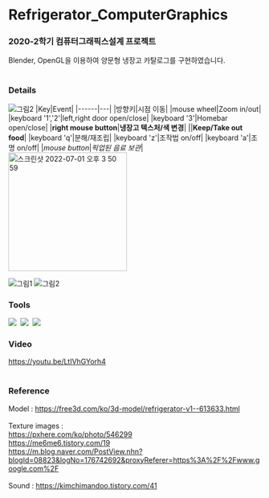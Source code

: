 # Refrigerator_ComputerGraphics
### 2020-2학기 컴퓨터그래픽스설계 프로젝트
Blender, OpenGL을 이용하여 양문형 냉장고 카탈로그를 구현하였습니다.
<br><br>

### Details
![그림2](https://user-images.githubusercontent.com/63782957/176839937-3569624b-61db-4225-86fb-cb7331345c5c.png)
|Key|Event|
|------|---|
|방향키|시점 이동|
|mouse wheel|Zoom in/out|
|keyboard '1','2'|left,right door open/close|
|keyboard '3'|Homebar open/close|
|**right mouse button**|**냉장고 텍스처/색 변경**|
||**Keep/Take out food**|
|keyboard 'q'|분해/재조립|
|keyboard 'z'|조작법 on/off|
|keyboard 'a'|조명 on/off|
|*mouse button*|*픽업된 음료 보관*|
<img width="236" alt="스크린샷 2022-07-01 오후 3 50 59" src="https://user-images.githubusercontent.com/63782957/176840220-24719c73-5d22-4881-aea5-240ad41854bf.png">

![그림1](https://user-images.githubusercontent.com/63782957/176840735-d23a3f2d-1a14-469f-b477-5881f7bc7505.png)
![그림2](https://user-images.githubusercontent.com/63782957/176840799-0e484363-8575-473f-9cc1-b5c315fa18b0.png)

### Tools
<img src="https://img.shields.io/badge/OpenGL-5586A4?style=flat-square&logo=OpenGL&logoColor=white"/></a>&nbsp;
<img src="https://img.shields.io/badge/C++-00599C?style=flat-square&logo=C%2B%2B&logoColor=white"/></a>&nbsp;
<img src="https://img.shields.io/badge/Blender-F5792A?style=flat-square&logo=Blender&logoColor=white"/></a>&nbsp;
### Video
https://youtu.be/LtIVhGYorh4 <br>
<br>
### Reference
Model : https://free3d.com/ko/3d-model/refrigerator-v1--613633.html<br><br>
Texture images : <br>
https://pxhere.com/ko/photo/546299 <br> https://me6me6.tistory.com/19 <br> https://m.blog.naver.com/PostView.nhn?blogId=08823&logNo=176742692&proxyReferer=https%3A%2F%2Fwww.google.com%2F
<br><br>
Sound : https://kimchimandoo.tistory.com/41
<br>
